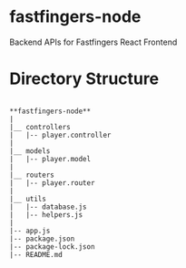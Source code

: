 # fastfingers-node
Backend APIs for Fastfingers React Frontend

# Directory Structure

```

**fastfingers-node**
|
|__ controllers
|   |-- player.controller
|
|__ models
|   |-- player.model
|
|__ routers
|   |-- player.router
|
|__ utils
|   |-- database.js
|   |-- helpers.js
|
|-- app.js
|-- package.json
|-- package-lock.json
|-- README.md

```